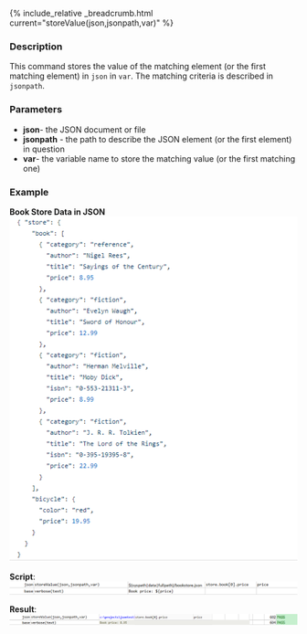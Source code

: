 {% include_relative _breadcrumb.html current="storeValue(json,jsonpath,var)" %}

### Description
This command stores the value of the matching element (or the first matching element) in `json` in `var`.  The matching
criteria is described in `jsonpath`.


### Parameters
- **json**\- the JSON document or file
- **jsonpath** \- the path to describe the JSON element (or the first element) in question
- **var**\- the variable name to store the matching value (or the first matching one)


### Example
**Book Store Data in JSON**<br/>
![bookStoreData](image/bookStoreData.png)

**Script**:<br/>
![script](image/storeValue_01.png)

**Result**:<br/>
![output](image/storeValue_02.png)
